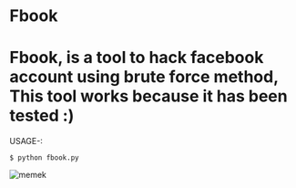 # Fbook

# Fbook, is a tool to hack facebook account using brute force method, This tool works because it has been tested :)

USAGE-:

`$ python fbook.py`

![memek](https://github.com/Ranginang67/Fbook/blob/master/fbook.png)
